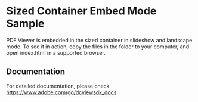 # Sized Container Embed Mode Sample

PDF Viewer is embedded in the sized container in slideshow and landscape mode.
To see it in action, copy the files in the folder to your computer, and open index.html in a supported browser.

## Documentation

For detailed documentation, please check https://www.adobe.com/go/dcviewsdk_docs.
